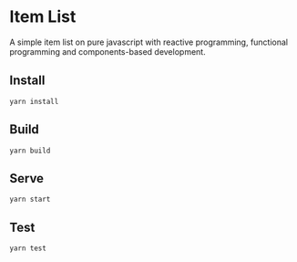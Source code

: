 # Item List

A simple item list on pure javascript with reactive programming, functional programming and components-based development.

## Install

`yarn install`

## Build

`yarn build`

## Serve

`yarn start`

## Test

`yarn test`

